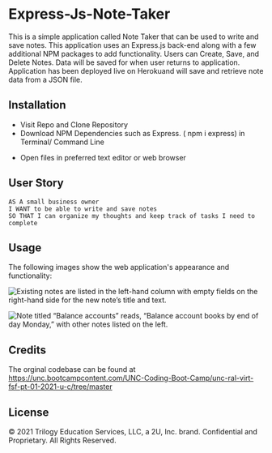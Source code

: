 # Express-Js-Note-Taker

This is a simple application called Note Taker that can be used to write and save notes. This application uses an Express.js back-end along with a few additional NPM packages to add functionality. Users can Create, Save, and Delete Notes. Data will be saved for when user returns to application. Application has been deployed live on Herokuand will save and retrieve note data from a JSON file.

## Installation
- Visit Repo and Clone Repository
- Download NPM Dependencies such as Express. ( npm i express) in      Terminal/ Command Line
* Open files in preferred text editor or web browser

## User Story

```
AS A small business owner
I WANT to be able to write and save notes
SO THAT I can organize my thoughts and keep track of tasks I need to complete
```

## Usage
The following images show the web application's appearance and functionality: 

![Existing notes are listed in the left-hand column with empty fields on the right-hand side for the new note’s title and text.](readme-images/11-express-homework-demo-01.png)

![Note titled “Balance accounts” reads, “Balance account books by end of day Monday,” with other notes listed on the left.](readme-images/11-express-homework-demo-02.png)

## Credits
The orginal codebase can be found at https://unc.bootcampcontent.com/UNC-Coding-Boot-Camp/unc-ral-virt-fsf-pt-01-2021-u-c/tree/master

## License
© 2021 Trilogy Education Services, LLC, a 2U, Inc. brand. Confidential and Proprietary. All Rights Reserved.
